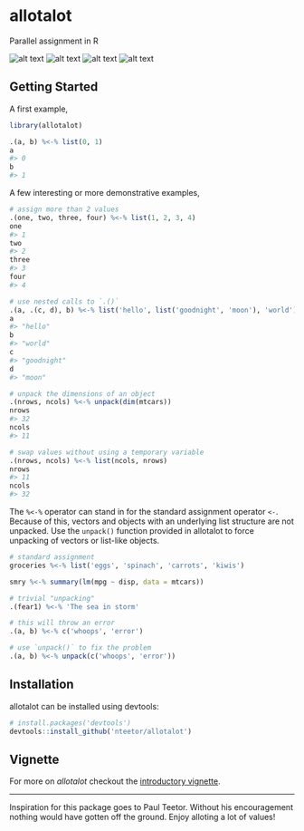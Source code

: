 # allotalot

Parallel assignment in R

[travis]: https://travis-ci.org/nteetor/allotalot.svg?branch=master "lots o' building"
[appveyor]: https://ci.appveyor.com/api/projects/status/github/nteetor/allotalot?branch=master&svg=true "lots o' 'veyors"
[coverage]: https://codecov.io/gh/nteetor/allotalot/branch/master/graph/badge.svg "lots o' coverage"
[cran]: https://www.r-pkg.org/badges/version/allotalot "getting there"

![alt text][travis] ![alt text][appveyor] ![alt text][coverage] ![alt text][cran]

## Getting Started

A first example,

```R
library(allotalot)

.(a, b) %<-% list(0, 1)
a
#> 0
b
#> 1
```

A few interesting or more demonstrative examples,

```R
# assign more than 2 values
.(one, two, three, four) %<-% list(1, 2, 3, 4)
one 
#> 1
two
#> 2
three
#> 3
four
#> 4

# use nested calls to `.()`
.(a, .(c, d), b) %<-% list('hello', list('goodnight', 'moon'), 'world')
a
#> "hello"
b
#> "world"
c
#> "goodnight"
d
#> "moon"

# unpack the dimensions of an object
.(nrows, ncols) %<-% unpack(dim(mtcars))
nrows
#> 32
ncols
#> 11

# swap values without using a temporary variable
.(nrows, ncols) %<-% list(ncols, nrows)
nrows
#> 11
ncols
#> 32
```

The `%<-%` operator can stand in for the standard assignment operator `<-`. Because of this, vectors and objects with an underlying list structure are not unpacked. Use the `unpack()` function provided in allotalot to force unpacking of vectors or list-like objects.

```R
# standard assignment
groceries %<-% list('eggs', 'spinach', 'carrots', 'kiwis')

smry %<-% summary(lm(mpg ~ disp, data = mtcars))

# trivial "unpacking"
.(fear1) %<-% 'The sea in storm'

# this will throw an error
.(a, b) %<-% c('whoops', 'error')

# use `unpack()` to fix the problem
.(a, b) %<-% unpack(c('whoops', 'error'))
```

## Installation

allotalot can be installed using devtools:
```R
# install.packages('devtools')
devtools::install_github('nteetor/allotalot')
```

## Vignette

For more on *allotalot* checkout the [introductory vignette](vignettes/intro-to-allotalot.Rmd).

---

Inspiration for this package goes to Paul Teetor. Without his encouragement nothing would have gotten off the ground. Enjoy alloting a lot of values!
